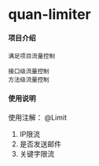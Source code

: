 # quan-limiter

#### 项目介绍

```
满足项目流量控制

接口级流量控制
方法级流量控制
```

#### 使用说明

使用注解：
@Limit


1. IP限流
2. 是否发送邮件
3. 关键字限流
